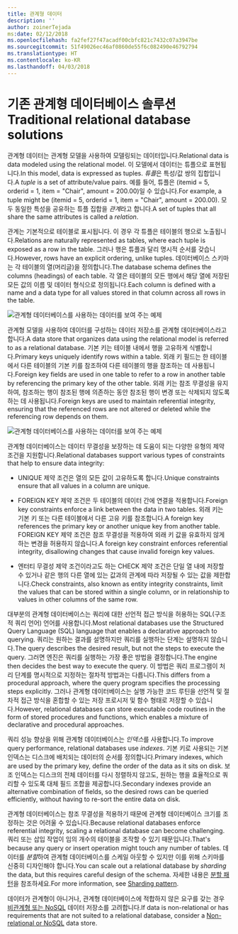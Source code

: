 ```yaml
---
title: 관계형 데이터
description: ''
author: zoinerTejada
ms:date: 02/12/2018
ms.openlocfilehash: fa2fef27f47acadf00cbfc821c7432c07a3947be
ms.sourcegitcommit: 51f49026ec46af0860de55f6c082490e46792794
ms.translationtype: HT
ms.contentlocale: ko-KR
ms.lasthandoff: 04/03/2018
---
```

# <a name="traditional-relational-database-solutions"></a><span data-ttu-id="345f7-102">기존 관계형 데이터베이스 솔루션</span><span class="sxs-lookup"><span data-stu-id="345f7-102">Traditional relational database solutions</span></span>

<span data-ttu-id="345f7-103">관계형 데이터는 관계형 모델을 사용하여 모델링되는 데이터입니다.</span><span class="sxs-lookup"><span data-stu-id="345f7-103">Relational data is data modeled using the relational model.</span></span> <span data-ttu-id="345f7-104">이 모델에서 데이터는 튜플으로 표현됩니다.</span><span class="sxs-lookup"><span data-stu-id="345f7-104">In this model, data is expressed as tuples.</span></span> <span data-ttu-id="345f7-105">*튜플*은 특성/값 쌍의 집합입니다.</span><span class="sxs-lookup"><span data-stu-id="345f7-105">A *tuple* is a set of attribute/value pairs.</span></span> <span data-ttu-id="345f7-106">예를 들어, 튜플은 (itemid = 5, orderid = 1, item = "Chair", amount = 200.00)일 수 있습니다.</span><span class="sxs-lookup"><span data-stu-id="345f7-106">For example, a tuple might be (itemid = 5, orderid = 1, item = "Chair", amount = 200.00).</span></span> <span data-ttu-id="345f7-107">모두 동일한 특성을 공유하는 튜플 집합을 *관계*라고 합니다.</span><span class="sxs-lookup"><span data-stu-id="345f7-107">A set of tuples that all share the same attributes is called a *relation*.</span></span> 

<span data-ttu-id="345f7-108">관계는 기본적으로 테이블로 표시됩니다. 이 경우 각 튜플은 테이블의 행으로 노출됩니다.</span><span class="sxs-lookup"><span data-stu-id="345f7-108">Relations are naturally represented as tables, where each tuple is exposed as a row in the table.</span></span> <span data-ttu-id="345f7-109">그러나 행은 튜플과 달리 명시적 순서를 갖습니다.</span><span class="sxs-lookup"><span data-stu-id="345f7-109">However, rows have an explicit ordering, unlike tuples.</span></span> <span data-ttu-id="345f7-110">데이터베이스 스키마는 각 테이블의 열(머리글)을 정의합니다.</span><span class="sxs-lookup"><span data-stu-id="345f7-110">The database schema defines the columns (headings) of each table.</span></span> <span data-ttu-id="345f7-111">각 열은 테이블의 모든 행에서 해당 열에 저장된 모든 값의 이름 및 데이터 형식으로 정의됩니다.</span><span class="sxs-lookup"><span data-stu-id="345f7-111">Each column is defined with a name and a data type for all values stored in that column across all rows in the table.</span></span>

![관계형 데이터베이스를 사용하는 데이터를 보여 주는 예제](../images/example-relational.png)

<span data-ttu-id="345f7-113">관계형 모델을 사용하여 데이터를 구성하는 데이터 저장소를 관계형 데이터베이스라고 합니다.</span><span class="sxs-lookup"><span data-stu-id="345f7-113">A data store that organizes data using the relational model is referred to as a relational database.</span></span> <span data-ttu-id="345f7-114">기본 키는 테이블 내에서 행을 고유하게 식별합니다.</span><span class="sxs-lookup"><span data-stu-id="345f7-114">Primary keys uniquely identify rows within a table.</span></span> <span data-ttu-id="345f7-115">외래 키 필드는 한 테이블에서 다른 테이블의 기본 키를 참조하여 다른 테이블의 행을 참조하는 데 사용됩니다.</span><span class="sxs-lookup"><span data-stu-id="345f7-115">Foreign key fields are used in one table to refer to a row in another table by referencing the primary key of the other table.</span></span> <span data-ttu-id="345f7-116">외래 키는 참조 무결성을 유지하여, 참조하는 행이 참조된 행에 의존하는 동안 참조된 행이 변경 또는 삭제되지 않도록 하는 데 사용됩니다.</span><span class="sxs-lookup"><span data-stu-id="345f7-116">Foreign keys are used to maintain referential integrity, ensuring that the referenced rows are not altered or deleted while the referencing row depends on them.</span></span> 

![관계형 데이터베이스를 사용하는 데이터를 보여 주는 예제](../images/example-relational2.png)

<span data-ttu-id="345f7-118">관계형 데이터베이스는 데이터 무결성을 보장하는 데 도움이 되는 다양한 유형의 제약 조건을 지원합니다.</span><span class="sxs-lookup"><span data-stu-id="345f7-118">Relational databases support various types of constraints that help to ensure data integrity:</span></span>

- <span data-ttu-id="345f7-119">UNIQUE 제약 조건은 열의 모든 값이 고유하도록 합니다.</span><span class="sxs-lookup"><span data-stu-id="345f7-119">Unique constraints ensure that all values in a column are unique.</span></span> 

- <span data-ttu-id="345f7-120">FOREIGN KEY 제약 조건은 두 테이블의 데이터 간에 연결을 적용합니다.</span><span class="sxs-lookup"><span data-stu-id="345f7-120">Foreign key constraints enforce a link between the data in two tables.</span></span> <span data-ttu-id="345f7-121">외래 키는 기본 키 또는 다른 테이블에서 다른 고유 키를 참조합니다.</span><span class="sxs-lookup"><span data-stu-id="345f7-121">A foreign key references the primary key or another unique key from another table.</span></span> <span data-ttu-id="345f7-122">FOREIGN KEY 제약 조건은 참조 무결성을 적용하여 외래 키 값을 유효하지 않게 하는 변경을 허용하지 않습니다.</span><span class="sxs-lookup"><span data-stu-id="345f7-122">A foreign key constraint enforces referential integrity, disallowing changes that cause invalid foreign key values.</span></span>

- <span data-ttu-id="345f7-123">엔터티 무결성 제약 조건이라고도 하는 CHECK 제약 조건은 단일 열 내에 저장할 수 있거나 같은 행의 다른 열에 있는 값과의 관계에 따라 저장될 수 있는 값을 제한합니다.</span><span class="sxs-lookup"><span data-stu-id="345f7-123">Check constraints, also known as entity integrity constraints, limit the values that can be stored within a single column, or in relationship to values in other columns of the same row.</span></span> 

<span data-ttu-id="345f7-124">대부분의 관계형 데이터베이스는 쿼리에 대한 선언적 접근 방식을 허용하는 SQL(구조적 쿼리 언어) 언어를 사용합니다.</span><span class="sxs-lookup"><span data-stu-id="345f7-124">Most relational databases use the Structured Query Language (SQL) language that enables a declarative approach to querying.</span></span> <span data-ttu-id="345f7-125">쿼리는 원하는 결과를 설명하지만 쿼리를 실행하는 단계는 설명하지 않습니다.</span><span class="sxs-lookup"><span data-stu-id="345f7-125">The query describes the desired result, but not the steps to execute the query.</span></span> <span data-ttu-id="345f7-126">그러면 엔진은 쿼리를 실행하는 가장 좋은 방법을 결정합니다.</span><span class="sxs-lookup"><span data-stu-id="345f7-126">The engine then decides the best way to execute the query.</span></span> <span data-ttu-id="345f7-127">이 방법은 쿼리 프로그램이 처리 단계를 명시적으로 지정하는 절차적 방법과는 다릅니다.</span><span class="sxs-lookup"><span data-stu-id="345f7-127">This differs from a procedural approach, where the query program specifies the processing steps explicitly.</span></span> <span data-ttu-id="345f7-128">그러나 관계형 데이터베이스는 실행 가능한 코드 루틴을 선언적 및 절차적 접근 방식을 혼합할 수 있는 저장 프로시저 및 함수 형태로 저장할 수 있습니다.</span><span class="sxs-lookup"><span data-stu-id="345f7-128">However, relational databases can store executable code routines in the form of stored procedures and functions, which enables a mixture of declarative and procedural approaches.</span></span>

<span data-ttu-id="345f7-129">쿼리 성능 향상을 위해 관계형 데이터베이스는 *인덱스*를 사용합니다.</span><span class="sxs-lookup"><span data-stu-id="345f7-129">To improve query performance, relational databases use *indexes*.</span></span> <span data-ttu-id="345f7-130">기본 키로 사용되는 기본 인덱스는 디스크에 배치되는 데이터의 순서를 정의합니다.</span><span class="sxs-lookup"><span data-stu-id="345f7-130">Primary indexes, which are used by the primary key, define the order of the data as it sits on disk.</span></span> <span data-ttu-id="345f7-131">보조 인덱스는 디스크의 전체 데이터를 다시 정렬하지 않고도, 원하는 행을 효율적으로 쿼리할 수 있도록 대체 필드 조합을 제공합니다.</span><span class="sxs-lookup"><span data-stu-id="345f7-131">Secondary indexes provide an alternative combination of fields, so the desired rows can be queried efficiently, without having to re-sort the entire data on disk.</span></span>

<span data-ttu-id="345f7-132">관계형 데이터베이스는 참조 무결성을 적용하기 때문에 관계형 데이터베이스 크기를 조정하는 것은 어려울 수 있습니다.</span><span class="sxs-lookup"><span data-stu-id="345f7-132">Because relational databases enforce referential integrity, scaling a relational database can become challenging.</span></span> <span data-ttu-id="345f7-133">쿼리 또는 삽입 작업이 임의 개수의 테이블을 조작할 수 있기 때문입니다.</span><span class="sxs-lookup"><span data-stu-id="345f7-133">That's because any query or insert operation might touch any number of tables.</span></span> <span data-ttu-id="345f7-134">데이터를 *분할*하여 관계형 데이터베이스를 스케일 아웃할 수 있지만 이를 위해 스키마를 신중히 디자인해야 합니다.</span><span class="sxs-lookup"><span data-stu-id="345f7-134">You can scale out a relational database by *sharding* the data, but this requires careful design of the schema.</span></span> <span data-ttu-id="345f7-135">자세한 내용은 [분할 패턴](../../patterns/sharding.md)을 참조하세요.</span><span class="sxs-lookup"><span data-stu-id="345f7-135">For more information, see [Sharding pattern](../../patterns/sharding.md).</span></span>

<span data-ttu-id="345f7-136">데이터가 관계형이 아니거나, 관계형 데이터베이스에 적합하지 않은 요구를 갖는 경우 [비관계형 또는 NoSQL](../big-data/non-relational-data.md) 데이터 저장소를 고려합니다.</span><span class="sxs-lookup"><span data-stu-id="345f7-136">If data is non-relational or has requirements that are not suited to a relational database, consider a [Non-relational or NoSQL](../big-data/non-relational-data.md) data store.</span></span>
